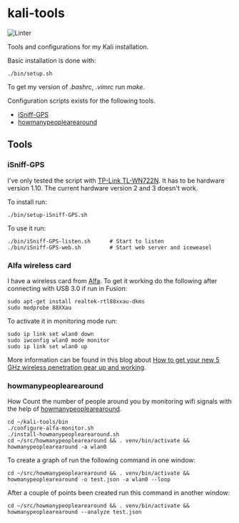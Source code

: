 # kali-tools

![Linter](https://github.com/reuteras/kali-tools/workflows/Linter/badge.svg)

Tools and configurations for my Kali installation.

Basic installation is done with:

    ./bin/setup.sh

To get my version of _.bashrc_, _.vimrc_ run *make*.

Configuration scripts exists for the following tools.

* [iSniff-GPS](https://github.com/hubert3/iSniff-GPS)
* [howmanypeoplearearound](https://github.com/schollz/howmanypeoplearearound)

## Tools

### iSniff-GPS

I've only tested the script with [TP-Link TL-WN722N](http://www.tp-link.com/en/products/details/cat-11_TL-WN722N.html). It has to be hardware version 1.10. The current hardware version 2 and 3 doesn't work.

To install run:

    ./bin/setup-iSniff-GPS.sh

To use it run:

    ./bin/iSniff-GPS-listen.sh      # Start to listen
    ./bin/iSniff-GPS-web.sh         # Start web server and iceweasel

### Alfa wireless card

I have a wireless card from [Alfa](https://www.alfa.com.tw/). To get it working do the following after connecting with USB 3.0 if run in Fusion:

    sudo apt-get install realtek-rtl88xxau-dkms
    sudo modprobe 88XXau

To activate it in monitoring mode run:

    sudo ip link set wlan0 down
    sudo iwconfig wlan0 mode monitor
    sudo ip link set wlan0 up

More information can be found in this blog about [How to get your new 5 GHz wireless penetration gear up and working](https://medium.com/@adam.toscher/configure-your-new-wireless-ac-1fb65c6ada57).

### howmanypeoplearearound

How Count the number of people around you by monitoring wifi signals with the help of [howmanypeoplearearound](https://github.com/schollz/howmanypeoplearearound).

    cd ~/kali-tools/bin
    ./configure-alfa-monitor.sh
    ./install-howmanypeoplearearound.sh
    cd ~/src/howmanypeoplearearound && . venv/bin/activate && howmanypeoplearearound -a wlan0

To create a graph of run the following command in one window:

    cd ~/src/howmanypeoplearearound && . venv/bin/activate && howmanypeoplearearound -o test.json -a wlan0 --loop
    
After a couple of points been created run this command in another window:

    cd ~/src/howmanypeoplearearound && . venv/bin/activate && howmanypeoplearearound --analyze test.json
